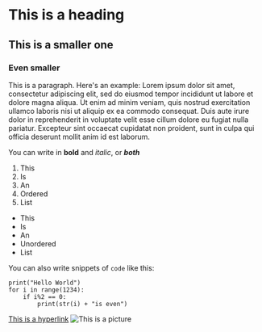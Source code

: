 # This is a heading
## This is a smaller one
### Even smaller

This is a paragraph. Here's an example:
Lorem ipsum dolor sit amet, consectetur adipiscing elit, sed do eiusmod tempor incididunt ut labore et dolore magna aliqua. Ut enim ad minim veniam, quis nostrud exercitation ullamco laboris nisi ut aliquip ex ea commodo consequat. Duis aute irure dolor in reprehenderit in voluptate velit esse cillum dolore eu fugiat nulla pariatur. Excepteur sint occaecat cupidatat non proident, sunt in culpa qui officia deserunt mollit anim id est laborum.

You can write in **bold** and *italic*, or ***both***

1. This
1. Is
1. An
1. Ordered
1. List

- This
- Is
- An
- Unordered
- List

You can also write snippets of `code` like this:
```
print("Hello World")
for i in range(1234):
    if i%2 == 0:
        print(str(i) + "is even")
```
[This is a hyperlink](https://github.com)
![This is a picture](https://pbs.twimg.com/media/EWWohGoXQAAfacP.jpg:large)
